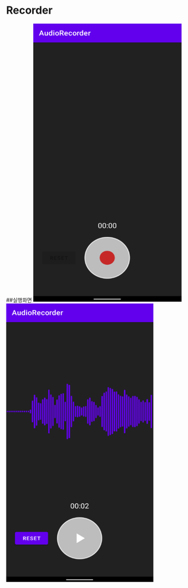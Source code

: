 # Recorder

##실행화면
<img src="./screenshot/1.png" width="400" height="750"/>
<img src="./screenshot/2.png" width="400" height="750"/>
